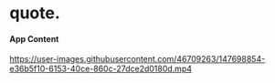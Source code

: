 <h1>quote.</h1>
<h4>App Content</h4>




https://user-images.githubusercontent.com/46709263/147698854-e36b5f10-6153-40ce-860c-27dce2d0180d.mp4

